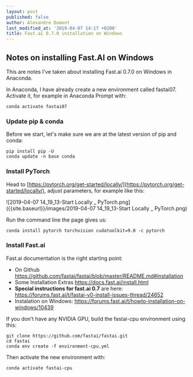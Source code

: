 ```yaml
---
layout: post
published: false
author: Alexandre Dumont
last_modified_at: '2019-04-07 14:17 +0200'
title: Fast.ai 0.7.0 installation on Windows
---
```

## Notes on installing Fast.AI on Windows

This are notes I've taken about installing Fast.ai 0.7.0 on Windows in Anaconda.

In Anaconda, I have already create a new environment called fastai07. Activate it, for example in Anaconda Prompt with:

```
conda activate fastai07
```

### Update pip & conda

Before we start, let's make sure we are at the latest version of pip and conda:

```
pip install pip -U
conda update -n base conda
```

### Install PyTorch

Head to [https://pytorch.org/get-started/locally/](https://pytorch.org/get-started/locally/), adjust parameters, for example like this:

![2019-04-07 14_19_13-Start Locally _ PyTorch.png]({{site.baseurl}}/images/2019-04-07 14_19_13-Start Locally _ PyTorch.png)

Run the command line the page gives us:

```
conda install pytorch torchvision cudatoolkit=9.0 -c pytorch
```

### Install Fast.ai

Fast.ai documentation is the right starting point:
- On Github https://github.com/fastai/fastai/blob/master/README.md#installation
- Some Installation Extras https://docs.fast.ai/install.html
- **Special instructions for fast.ai 0.7** are here: https://forums.fast.ai/t/fastai-v0-install-issues-thread/24652
- Instalation on Windows: https://forums.fast.ai/t/howto-installation-on-windows/10439

If you don’t have any NVIDIA GPU, build the fastai-cpu environment using this:

```
git clone https://github.com/fastai/fastai.git
cd fastai
conda env create -f environment-cpu.yml
```

Then activate the new environment with:

```
conda activate fastai-cpu
```
